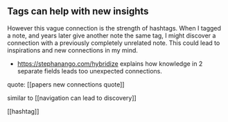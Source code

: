 ## Tags can help with new insights
However this vague connection is the strength of hashtags.
When I tagged a note, and years later give another note the same tag, I might discover a connection with a previously completely unrelated note. This could lead to inspirations and new connections in my mind. 
- https://stephanango.com/hybridize explains how knowledge in 2 separate fields  leads too unexpected connections.

quote: [[papers new connections quote]]

similar to [[navigation can lead to discovery]]

[[hashtag]]